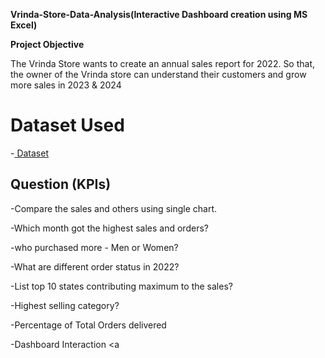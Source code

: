 **Vrinda-Store-Data-Analysis(Interactive Dashboard creation using MS Excel)**

**Project Objective**

The Vrinda Store wants to create an annual sales report for 2022. So that, the owner of the Vrinda
store can understand their customers and grow more sales in 2023 & 2024

# Dataset Used
-<a href="https://github.com/shivanipati/Data-Analysis--Dashboard/blob/main/practice.xlsx"> Dataset</a>

## Question (KPIs)
-Compare the sales and others using single chart.

-Which month got the highest sales and orders?

-who purchased more - Men or Women?

-What are different order status in 2022?

-List top 10 states contributing maximum to the sales?

-Highest selling category?

-Percentage of Total Orders delivered

-Dashboard Interaction <a

